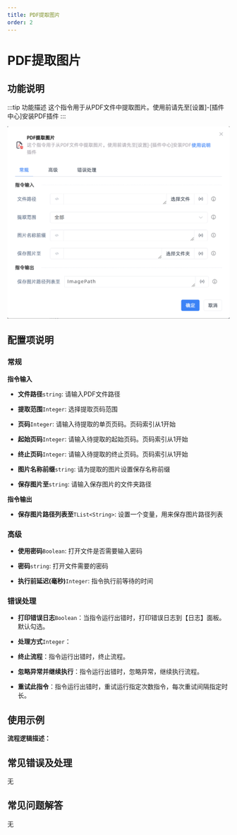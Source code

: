 ```yaml
---
title: PDF提取图片
order: 2
---
```


# PDF提取图片

## 功能说明

:::tip 功能描述
这个指令用于从PDF文件中提取图片。使用前请先至[设置]-[插件中心]安装PDF插件
:::

![PDF提取图片](../../../assets/PDF提取图片_command.png)

## 配置项说明

### 常规

**指令输入**

- **文件路径**`string`: 请输入PDF文件路径

- **提取范围**`Integer`: 选择提取页码范围

- **页码**`Integer`: 请输入待提取的单页页码。页码索引从1开始

- **起始页码**`Integer`: 请输入待提取的起始页码。页码索引从1开始

- **终止页码**`Integer`: 请输入待提取的终止页码。页码索引从1开始

- **图片名称前缀**`string`: 请为提取的图片设置保存名称前缀

- **保存图片至**`string`: 请输入保存图片的文件夹路径


**指令输出**

- **保存图片路径列表至**`TList<String>`: 设置一个变量，用来保存图片路径列表

### 高级

- **使用密码**`Boolean`: 打开文件是否需要输入密码

- **密码**`string`: 打开文件需要的密码

- **执行前延迟(毫秒)**`Integer`: 指令执行前等待的时间

### 错误处理

- **打印错误日志**`Boolean`：当指令运行出错时，打印错误日志到【日志】面板。默认勾选。

- **处理方式**`Integer`：

 - **终止流程**：指令运行出错时，终止流程。

 - **忽略异常并继续执行**：指令运行出错时，忽略异常，继续执行流程。

 - **重试此指令**：指令运行出错时，重试运行指定次数指令，每次重试间隔指定时长。

## 使用示例

**流程逻辑描述：** 

## 常见错误及处理

无

## 常见问题解答

无

